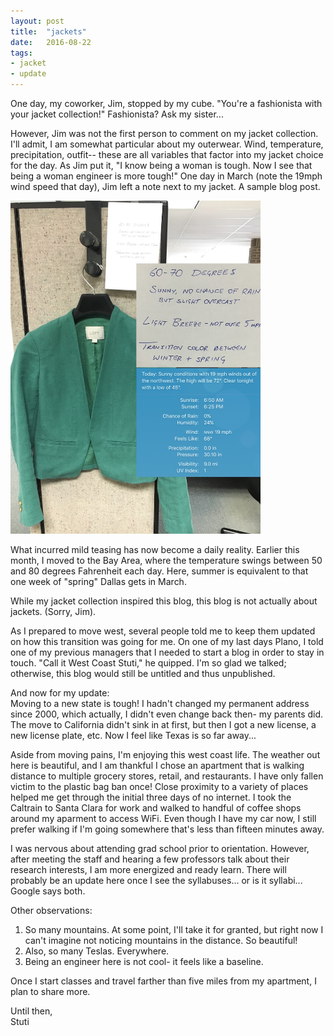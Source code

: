 ```yaml
---
layout: post
title:  "jackets"
date:   2016-08-22
tags: 
- jacket
- update
---
```

One day, my coworker, Jim, stopped by my cube. "You're a fashionista with your jacket collection!" Fashionista? Ask my sister...

However, Jim was not the first person to comment on my jacket collection. I'll admit, I am somewhat particular about my outerwear. Wind, temperature, precipitation, outfit-- these are all variables that factor into my jacket choice for the day. As Jim  put it, "I know being a woman is tough. Now I see that being a woman engineer is more tough!" One day in March (note the 19mph wind speed that day), Jim left a note next to my jacket. A sample blog post. 

<img src="/assets/imgs/first_jacket.jpg" alt="jacket" style="width: 400px;"/>

What incurred mild teasing has now become a daily reality. Earlier this month, I moved to the Bay Area, where the temperature swings between 50 and 80 degrees Fahrenheit each day. Here, summer is equivalent to that one week of "spring" Dallas gets in March.

While my jacket collection inspired this blog, this blog is not actually about jackets. (Sorry, Jim). 

As I prepared to move west, several people told me to keep them updated on how this transition was going for me. On one of my last days Plano, I told one of my previous managers that I needed to start a blog in order to stay in touch. "Call it West Coast Stuti," he quipped. I'm so glad we talked; otherwise, this blog would still be untitled and thus unpublished.

And now for my update:  
Moving to a new state is tough! I hadn't changed my permanent address since 2000, which actually, I didn't even change back then- my parents did. The move to California didn't sink in at first, but then I got a new license, a new license plate, etc. Now I feel like Texas is so far away...

Aside from moving pains, I'm enjoying this west coast life. The weather out here is beautiful, and I am thankful I chose an apartment that is walking distance to multiple grocery stores, retail, and restaurants. I have only fallen victim to the plastic bag ban once! Close proximity to a variety of places helped me get through the initial three days of no internet. I took the Caltrain to Santa Clara for work and walked to handful of coffee shops around my aparment to access WiFi. Even though I have my car now, I still prefer walking if I'm going somewhere that's less than fifteen minutes away.

I was nervous about attending grad school prior to orientation. However, after meeting the staff and hearing a few professors talk about their research interests, I am more energized and ready learn. There will probably be an update here once I see the syllabuses... or is it syllabi... Google says both.

Other observations:  
1. So many mountains. At some point, I'll take it for granted, but right now I can't imagine not noticing mountains in the distance. So beautiful!  
2. Also, so many Teslas. Everywhere.  
3. Being an engineer here is not cool- it feels like a baseline.  

Once I start classes and travel farther than five miles from my apartment, I plan to share more.

Until then,  
Stuti

